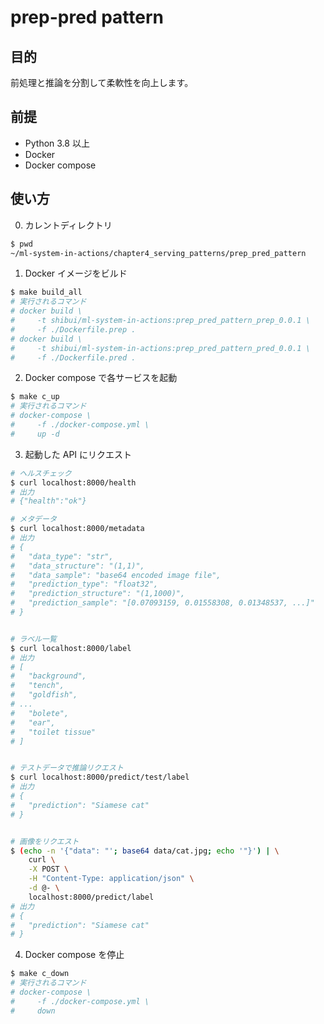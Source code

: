 # prep-pred pattern

## 目的

前処理と推論を分割して柔軟性を向上します。

## 前提

- Python 3.8 以上
- Docker
- Docker compose

## 使い方

0. カレントディレクトリ

```sh
$ pwd
~/ml-system-in-actions/chapter4_serving_patterns/prep_pred_pattern
```

1. Docker イメージをビルド

```sh
$ make build_all
# 実行されるコマンド
# docker build \
#     -t shibui/ml-system-in-actions:prep_pred_pattern_prep_0.0.1 \
#     -f ./Dockerfile.prep .
# docker build \
#     -t shibui/ml-system-in-actions:prep_pred_pattern_pred_0.0.1 \
#     -f ./Dockerfile.pred .
```

2. Docker compose で各サービスを起動

```sh
$ make c_up
# 実行されるコマンド
# docker-compose \
#     -f ./docker-compose.yml \
#     up -d
```

3. 起動した API にリクエスト

```sh
# ヘルスチェック
$ curl localhost:8000/health
# 出力
# {"health":"ok"}

# メタデータ
$ curl localhost:8000/metadata
# 出力
# {
#   "data_type": "str",
#   "data_structure": "(1,1)",
#   "data_sample": "base64 encoded image file",
#   "prediction_type": "float32",
#   "prediction_structure": "(1,1000)",
#   "prediction_sample": "[0.07093159, 0.01558308, 0.01348537, ...]"
# }


# ラベル一覧
$ curl localhost:8000/label
# 出力
# [
#   "background",
#   "tench",
#   "goldfish",
# ...
#   "bolete",
#   "ear",
#   "toilet tissue"
# ]


# テストデータで推論リクエスト
$ curl localhost:8000/predict/test/label
# 出力
# {
#   "prediction": "Siamese cat"
# }


# 画像をリクエスト
$ (echo -n '{"data": "'; base64 data/cat.jpg; echo '"}') | \
    curl \
    -X POST \
    -H "Content-Type: application/json" \
    -d @- \
    localhost:8000/predict/label
# 出力
# {
#   "prediction": "Siamese cat"
# }
```

4. Docker compose を停止

```sh
$ make c_down
# 実行されるコマンド
# docker-compose \
#     -f ./docker-compose.yml \
#     down
```
